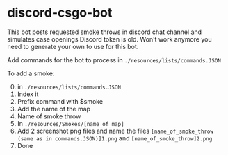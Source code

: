 # discord-csgo-bot
This bot posts requested smoke throws in discord chat channel and simulates case openings
Discord token is old. Won't work anymore you need to generate your own to use for this bot.

Add commands for the bot to process in `./resources/lists/commands.JSON`

To add a smoke:

  0. in `./resources/lists/commands.JSON`
  1. Index it
  2. Prefix command with $smoke
  3. Add the name of the map
  4. Name of smoke throw
  5. In `./resources/Smokes/[name_of_map]`
  6. Add 2 screenshot png files and name the files `[name_of_smoke_throw (same as in commands.JSON)]1.png` and `[name_of_smoke_throw]2.png`
  7. Done

